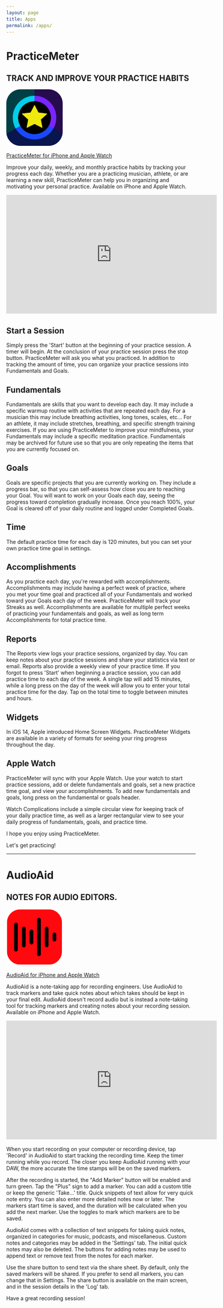 ```yaml
---
layout: page
title: Apps
permalink: /apps/
---
```


# PracticeMeter

## TRACK AND IMPROVE YOUR PRACTICE HABITS

[<img src="/assets/practice-meter-app-icon.png" width="150"/>](https://apps.apple.com/us/app/practicemeter/id1555398807)

[PracticeMeter for iPhone and Apple Watch](https://apps.apple.com/us/app/practicemeter/id1555398807)

Improve your daily, weekly, and monthly practice habits by tracking your progress each day. Whether you are a practicing musician, athlete, or are learning a new skill, PracticeMeter can help you in organizing and motivating your personal practice. 
Available on iPhone and Apple Watch.

<iframe width="560" height="315" src="https://www.youtube.com/embed/AwZVWeWTE0g?si=g2ZwTS_r7vURAuPR" title="YouTube video player" frameborder="0" allow="accelerometer; autoplay; clipboard-write; encrypted-media; gyroscope; picture-in-picture; web-share" allowfullscreen></iframe>

## Start a Session

Simply press the 'Start' button at the beginning of your practice session. A timer will begin. At the conclusion of your practice session press the stop button. PracticeMeter will ask you what you practiced. In addition to tracking the amount of time, you can organize your practice sessions into Fundamentals and Goals.

## Fundamentals

Fundamentals are skills that you want to develop each day. It may include a specific warmup routine with activities that are repeated each day. For a musician this may include breathing activities, long tones, scales, etc... For an athlete, it may include stretches, breathing, and specific strength training exercises. If you are using PracticeMeter to improve your mindfulness, your Fundamentals may include a specific meditation practice. Fundamentals may be archived for future use so that you are only repeating the items that you are currently focused on.

## Goals

Goals are specific projects that you are currently working on. They include a progress bar, so that you can self-assess how close you are to reaching your Goal. You will want to work on your Goals each day, seeing the progress toward completion gradually increase. Once you reach 100%, your Goal is cleared off of your daily routine and logged under Completed Goals.

## Time

The default practice time for each day is 120 minutes, but you can set your own practice time goal in settings.

## Accomplishments

As you practice each day, you're rewarded with accomplishments. Accomplishments may include having a perfect week of practice, where you met your time goal and practiced all of your Fundamentals and worked toward your Goals each day of the week. PracticeMeter will track your Streaks as well. Accomplishments are available for multiple perfect weeks of practicing your fundamentals and goals, as well as long term Accomplishments for total practice time.

## Reports

The Reports view logs your practice sessions, organized by day. You can keep notes about your practice sessions and share your statistics via text or email. Reports also provide a weekly view of your practice time. If you forgot to press 'Start' when beginning a practice session, you can add practice time to each day of the week. A single tap will add 15 minutes, while a long press on the day of the week will allow you to enter your total practice time for the day. Tap on the total time to toggle between minutes and hours.

## Widgets

In iOS 14, Apple introduced Home Screen Widgets. PracticeMeter Widgets are available in a variety of formats for seeing your ring progress throughout the day.

## Apple Watch

PracticeMeter will sync with your Apple Watch. Use your watch to start practice sessions, add or delete fundamentals and goals, set a new practice time goal, and view your accomplishments. To add new fundamentals and goals, long press on the fundamental or goals header.

Watch Complications include a simple circular view for keeping track of your daily practice time, as well as a larger rectangular view to see your daily progress of fundamentals, goals, and practice time.

I hope you enjoy using PracticeMeter.

Let's get practicing!


---


# AudioAid

## NOTES FOR AUDIO EDITORS. 

[<img src="/assets/audio-aid-app-icon.png" width="150"/>](https://apps.apple.com/us/app/audioaid/id1627148915)

[AudioAid for iPhone and Apple Watch](https://apps.apple.com/us/app/audioaid/id1627148915)

AudioAid is a note-taking app for recording engineers. Use AudioAid to track markers and take quick notes about which takes should be kept in your final edit. AudioAid doesn't record audio but is instead a note-taking tool for tracking markers and creating notes about your recording session. Available on iPhone and Apple Watch.

<iframe width="560" height="315" src="https://www.youtube.com/embed/O8qq76qooG4?si=1Ul7QJvW8pKBO1VA" title="YouTube video player" frameborder="0" allow="accelerometer; autoplay; clipboard-write; encrypted-media; gyroscope; picture-in-picture; web-share" allowfullscreen></iframe>

When you start recording on your computer or recording device, tap 'Record' in AudioAid to start tracking the recording time. Keep the timer running while you record. The closer you keep AudioAid running with your DAW, the more accurate the time stamps will be on the saved markers.

After the recording is started, the "Add Marker" button will be enabled and turn green. Tap the "Plus" sign to add a marker. You can add a custom title or keep the generic 'Take...' title. Quick snippets of text allow for very quick note entry. You can also enter more detailed notes now or later. The markers start time is saved, and the duration will be calculated when you add the next marker. Use the toggles to mark which markers are to be saved.

AudioAid comes with a collection of text snippets for taking quick notes, organized in categories for music, podcasts, and miscellaneous. Custom notes and categories may be added in the 'Settings' tab. The initial quick notes may also be deleted. The buttons for adding notes may be used to append text or remove text from the notes for each marker.

Use the share button to send text via the share sheet. By default, only the saved markers will be shared. If you prefer to send all markers, you can change that in Settings. The share button is available on the main screen, and in the session details in the 'Log' tab.

Have a great recording session!
